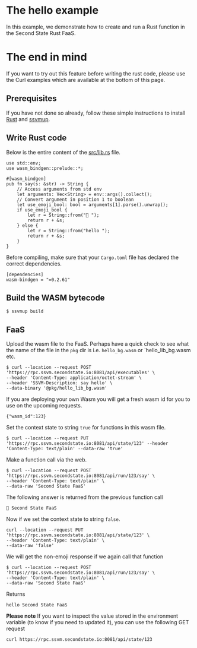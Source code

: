 # The hello example

In this example, we demonstrate how to create and run a Rust function in the Second State Rust FaaS.

# The end in mind
If you want to try out this feature before writing the rust code, please use the Curl examples which are available at the bottom of this page.

## Prerequisites

If you have not done so already, follow these simple instructions to install [Rust](https://www.rust-lang.org/tools/install) and [ssvmup](https://www.secondstate.io/articles/ssvmup/).

## Write Rust code

Below is the entire content of the [src/lib.rs](src/lib.rs) file.

```
use std::env;
use wasm_bindgen::prelude::*;

#[wasm_bindgen]
pub fn say(s: &str) -> String {
    // Access arguments from std env
    let arguments: Vec<String> = env::args().collect();
    // Convert argument in position 1 to boolean
    let use_emoji_bool: bool = arguments[1].parse().unwrap();
    if use_emoji_bool {
        let r = String::from("👋 ");
        return r + &s;
    } else {
        let r = String::from("hello ");
        return r + &s;
    }
}
```

Before compiling, make sure that your `Cargo.toml` file has declared the correct dependencies.

```
[dependencies]
wasm-bindgen = "=0.2.61"
```

## Build the WASM bytecode

```
$ ssvmup build
```

## FaaS

Upload the wasm file to the FaaS. Perhaps have a quick check to see what the name of the file in the `pkg` dir is i.e. `hello_bg.wasm` or `hello_lib_bg.wasm etc.

```
$ curl --location --request POST 'https://rpc.ssvm.secondstate.io:8081/api/executables' \
--header 'Content-Type: application/octet-stream' \
--header 'SSVM-Description: say hello' \
--data-binary '@pkg/hello_lib_bg.wasm'
```
If you are deploying your own Wasm you will get a fresh wasm id for you to use on the upcoming requests.

```
{"wasm_id":123}
```

Set the context state to string `true` for functions in this wasm file.

```
$ curl --location --request PUT 'https://rpc.ssvm.secondstate.io:8081/api/state/123' --header 'Content-Type: text/plain' --data-raw 'true'
```

Make a function call via the web.

```
$ curl --location --request POST 'https://rpc.ssvm.secondstate.io:8081/api/run/123/say' \
--header 'Content-Type: text/plain' \
--data-raw 'Second State FaaS'
```
The following answer is returned from the previous function call

```
👋 Second State FaaS
```

Now if we set the context state to string `false`.

```
curl --location --request PUT 'https://rpc.ssvm.secondstate.io:8081/api/state/123' \
--header 'Content-Type: text/plain' \
--data-raw 'false'
```

We will get the non-emoji response if we again call that function

```
$ curl --location --request POST 'https://rpc.ssvm.secondstate.io:8081/api/run/123/say' \
--header 'Content-Type: text/plain' \
--data-raw 'Second State FaaS'
```

Returns 

```
hello Second State FaaS
```

**Please note**
If you want to inspect the value stored in the environment variable (to know if you need to updated it), you can use the following GET request

```
curl https://rpc.ssvm.secondstate.io:8081/api/state/123
```


